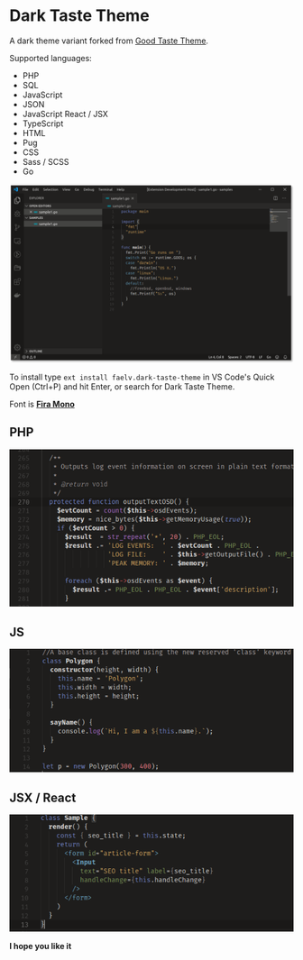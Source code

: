 # Dark Taste Theme

A dark theme variant forked from [Good Taste Theme](https://github.com/faelv/good-taste-theme).

Supported languages:
- PHP
- SQL
- JavaScript
- JSON
- JavaScript React / JSX
- TypeScript
- HTML
- Pug
- CSS
- Sass / SCSS
- Go

![Window Sample](./images/sample-window.png)

To install type `ext install faelv.dark-taste-theme` in VS Code's Quick Open (Ctrl+P) and hit Enter, or search for Dark
Taste Theme.

Font is [**Fira Mono**](https://mozilla.github.io/Fira/)

## PHP

![PHP Sample](./images/sample-php.png)

## JS

![JS Sample](./images/sample-js.png)

## JSX / React

![JSX Sample](./images/sample-jsx.png)

**I hope you like it**
